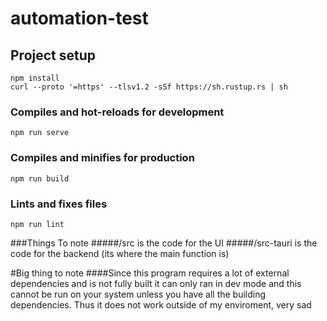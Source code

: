 # automation-test

## Project setup
```
npm install
curl --proto '=https' --tlsv1.2 -sSf https://sh.rustup.rs | sh
```

### Compiles and hot-reloads for development
```
npm run serve
```

### Compiles and minifies for production
```
npm run build
```

### Lints and fixes files
```
npm run lint
```

###Things To note
#####/src is the code for the UI
#####/src-tauri is the code for the backend (its where the main function is)

#Big thing to note
####Since this program requires a lot of external dependencies and is not fully built it can only ran in dev mode and this cannot be run on your system unless you have all the building dependencies. Thus it does not work outside of my enviroment, very sad

